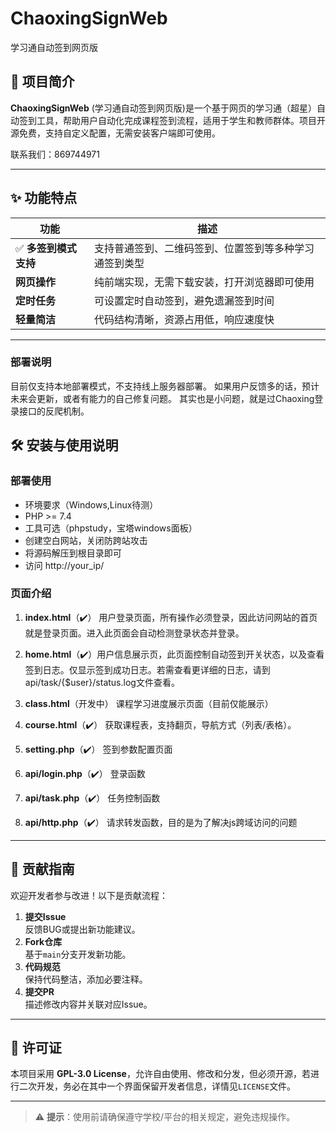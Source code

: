 # ChaoxingSignWeb
学习通自动签到网页版

## 📌 项目简介
**ChaoxingSignWeb** (学习通自动签到网页版)是一个基于网页的学习通（超星）自动签到工具，帮助用户自动化完成课程签到流程，适用于学生和教师群体。项目开源免费，支持自定义配置，无需安装客户端即可使用。

联系我们：869744971

---

## ✨ 功能特点
| 功能 | 描述 |
|------|------|
| ✅ **多签到模式支持** | 支持普通签到、二维码签到、位置签到等多种学习通签到类型 |
| **网页操作** | 纯前端实现，无需下载安装，打开浏览器即可使用 |
| **定时任务** | 可设置定时自动签到，避免遗漏签到时间 |
| **轻量简洁** | 代码结构清晰，资源占用低，响应速度快 |

---
### 部署说明
目前仅支持本地部署模式，不支持线上服务器部署。
如果用户反馈多的话，预计未来会更新，或者有能力的自己修复问题。
其实也是小问题，就是过Chaoxing登录接口的反爬机制。

## 🛠️ 安装与使用说明

### 部署使用

- 环境要求（Windows,Linux待测）
- PHP >= 7.4
- 工具可选（phpstudy，宝塔windows面板）
- 创建空白网站，关闭防跨站攻击
- 将源码解压到根目录即可
- 访问 http://your_ip/

### 页面介绍
1. **index.html**（✔️）
   用户登录页面，所有操作必须登录，因此访问网站的首页就是登录页面。进入此页面会自动检测登录状态并登录。

2. **home.html**（✔️）用户信息展示页，此页面控制自动签到开关状态，以及查看签到日志。仅显示签到成功日志。若需查看更详细的日志，请到api/task/{$user}/status.log文件查看。
  

3. **class.html**（开发中）
   课程学习进度展示页面（目前仅能展示）

4. **course.html**（✔️）
   获取课程表，支持翻页，导航方式（列表/表格）。

5. **setting.php**（✔️）
   签到参数配置页面
6. **api/login.php**（✔️）
   登录函数
7. **api/task.php**（✔️）
   任务控制函数
8. **api/http.php**（✔️）
   请求转发函数，目的是为了解决js跨域访问的问题

---

## 🤝 贡献指南
欢迎开发者参与改进！以下是贡献流程：

1. **提交Issue**  
   反馈BUG或提出新功能建议。
2. **Fork仓库**  
   基于`main`分支开发新功能。
3. **代码规范**  
   保持代码整洁，添加必要注释。
4. **提交PR**  
   描述修改内容并关联对应Issue。

---

## 📜 许可证
本项目采用 **GPL-3.0 License**，允许自由使用、修改和分发，但必须开源，若进行二次开发，务必在其中一个界面保留开发者信息，详情见`LICENSE`文件。

---

> ⚠️ **提示**：使用前请确保遵守学校/平台的相关规定，避免违规操作。